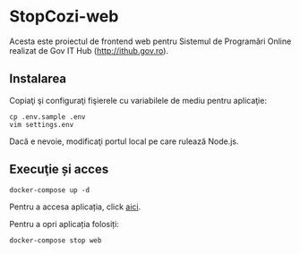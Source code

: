 # StopCozi-web
Acesta este proiectul de frontend web pentru Sistemul de Programări Online realizat de Gov IT Hub (http://ithub.gov.ro).

## Instalarea

Copiaţi şi configuraţi fişierele cu variabilele de mediu pentru aplicaţie:
```
cp .env.sample .env
vim settings.env
```

Dacă e nevoie, modificaţi portul local pe care rulează Node.js.

## Execuţie și acces

```
docker-compose up -d
```

Pentru a accesa aplicația, click [aici](http://localhost:8082).

Pentru a opri aplicația folosiți:

```
docker-compose stop web
```